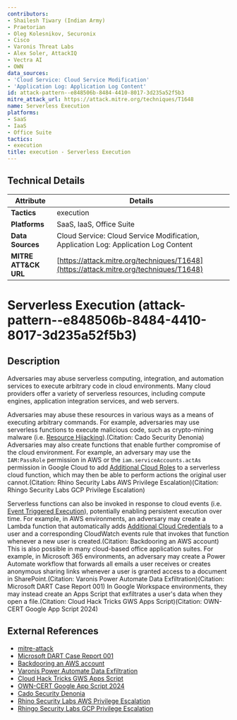 ```yaml
---
contributors:
- Shailesh Tiwary (Indian Army)
- Praetorian
- Oleg Kolesnikov, Securonix
- Cisco
- Varonis Threat Labs
- Alex Soler, AttackIQ
- Vectra AI
- OWN
data_sources:
- 'Cloud Service: Cloud Service Modification'
- 'Application Log: Application Log Content'
id: attack-pattern--e848506b-8484-4410-8017-3d235a52f5b3
mitre_attack_url: https://attack.mitre.org/techniques/T1648
name: Serverless Execution
platforms:
- SaaS
- IaaS
- Office Suite
tactics:
- execution
title: execution - Serverless Execution
---
```


## Technical Details

| Attribute | Details |
|-----------|----------|
| **Tactics** | execution |
| **Platforms** | SaaS, IaaS, Office Suite |
| **Data Sources** | Cloud Service: Cloud Service Modification, Application Log: Application Log Content |
| **MITRE ATT&CK URL** | [https://attack.mitre.org/techniques/T1648](https://attack.mitre.org/techniques/T1648) |

# Serverless Execution (attack-pattern--e848506b-8484-4410-8017-3d235a52f5b3)

## Description
Adversaries may abuse serverless computing, integration, and automation services to execute arbitrary code in cloud environments. Many cloud providers offer a variety of serverless resources, including compute engines, application integration services, and web servers. 

Adversaries may abuse these resources in various ways as a means of executing arbitrary commands. For example, adversaries may use serverless functions to execute malicious code, such as crypto-mining malware (i.e. [Resource Hijacking](https://attack.mitre.org/techniques/T1496)).(Citation: Cado Security Denonia) Adversaries may also create functions that enable further compromise of the cloud environment. For example, an adversary may use the `IAM:PassRole` permission in AWS or the `iam.serviceAccounts.actAs` permission in Google Cloud to add [Additional Cloud Roles](https://attack.mitre.org/techniques/T1098/003) to a serverless cloud function, which may then be able to perform actions the original user cannot.(Citation: Rhino Security Labs AWS Privilege Escalation)(Citation: Rhingo Security Labs GCP Privilege Escalation)

Serverless functions can also be invoked in response to cloud events (i.e. [Event Triggered Execution](https://attack.mitre.org/techniques/T1546)), potentially enabling persistent execution over time. For example, in AWS environments, an adversary may create a Lambda function that automatically adds [Additional Cloud Credentials](https://attack.mitre.org/techniques/T1098/001) to a user and a corresponding CloudWatch events rule that invokes that function whenever a new user is created.(Citation: Backdooring an AWS account) This is also possible in many cloud-based office application suites. For example, in Microsoft 365 environments, an adversary may create a Power Automate workflow that forwards all emails a user receives or creates anonymous sharing links whenever a user is granted access to a document in SharePoint.(Citation: Varonis Power Automate Data Exfiltration)(Citation: Microsoft DART Case Report 001) In Google Workspace environments, they may instead create an Apps Script that exfiltrates a user's data when they open a file.(Citation: Cloud Hack Tricks GWS Apps Script)(Citation: OWN-CERT Google App Script 2024)

## External References
- [mitre-attack](https://attack.mitre.org/techniques/T1648)
- [Microsoft DART Case Report 001](https://www.microsoft.com/security/blog/2020/03/09/real-life-cybercrime-stories-dart-microsoft-detection-and-response-team)
- [Backdooring an AWS account](https://medium.com/daniel-grzelak/backdooring-an-aws-account-da007d36f8f9)
- [Varonis Power Automate Data Exfiltration](https://www.varonis.com/blog/power-automate-data-exfiltration)
- [Cloud Hack Tricks GWS Apps Script](https://cloud.hacktricks.xyz/pentesting-cloud/workspace-security/gws-google-platforms-phishing/gws-app-scripts)
- [OWN-CERT Google App Script 2024](https://www.own.security/ressources/blog/google-workspace-malicious-app-script-analysis)
- [Cado Security Denonia](https://www.cadosecurity.com/cado-discovers-denonia-the-first-malware-specifically-targeting-lambda/)
- [Rhino Security Labs AWS Privilege Escalation](https://rhinosecuritylabs.com/aws/aws-privilege-escalation-methods-mitigation/)
- [Rhingo Security Labs GCP Privilege Escalation](https://rhinosecuritylabs.com/gcp/privilege-escalation-google-cloud-platform-part-1/)

